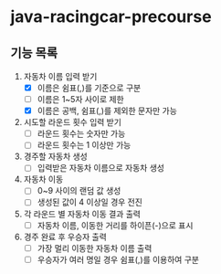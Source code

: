 # java-racingcar-precourse

## 기능 목록
1. 자동차 이름 입력 받기
    -[x] 이름은 쉼표(,)를 기준으로 구분
    -[ ] 이름은 1~5자 사이로 제한
    -[X] 이름은 공백, 쉼표(,)를 제외한 문자만 가능

2. 시도할 라운드 횟수 입력 받기
    -[ ] 라운드 횟수는 숫자만 가능
    -[ ] 라운드 횟수는 1 이상만 가능

3. 경주할 자동차 생성
    -[ ] 입력받은 자동차 이름으로 자동차 생성

4. 자동차 이동
    -[ ] 0~9 사이의 랜덤 값 생성
    -[ ] 생성된 값이 4 이상일 경우 전진

5. 각 라운드 별 자동차 이동 결과 출력
    -[ ] 자동차 이름, 이동한 거리를 하이픈(-)으로 표시

6. 경주 완료 후 우승자 출력
    -[ ] 가장 멀리 이동한 자동차 이름 출력
    -[ ] 우승자가 여러 명일 경우 쉼표(,)를 이용하여 구분
